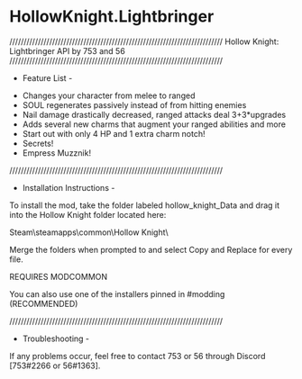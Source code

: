 # HollowKnight.Lightbringer

///////////////////////////////////////////////////////////////////////////
Hollow Knight: Lightbringer API                               by 753 and 56
///////////////////////////////////////////////////////////////////////////

- Feature List -

+ Changes your character from melee to ranged
+ SOUL regenerates passively instead of from hitting enemies
+ Nail damage drastically decreased, ranged attacks deal 3+3*upgrades
+ Adds several new charms that augment your ranged abilities and more
+ Start out with only 4 HP and 1 extra charm notch!
+ Secrets!
+ Empress Muzznik!

///////////////////////////////////////////////////////////////////////////

- Installation Instructions -

To install the mod, take the folder labeled hollow_knight_Data and drag it into the Hollow Knight folder located here:

Steam\steamapps\common\Hollow Knight\

Merge the folders when prompted to and select Copy and Replace for every file.

REQUIRES MODCOMMON

You can also use one of the installers pinned in #modding (RECOMMENDED)

///////////////////////////////////////////////////////////////////////////

- Troubleshooting -

If any problems occur, feel free to contact 753 or 56 through Discord [753#2266 or 56#1363].
